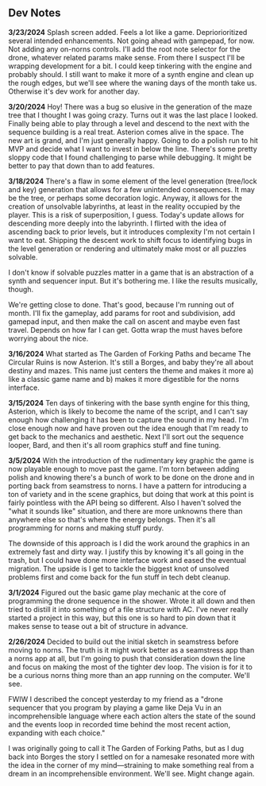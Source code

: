 ## Dev Notes
**3/23/2024**
Splash screen added. Feels a lot like a game. Depriorioritized several intended enhancements. Not going ahead with gampepad, for now. Not adding any on-norns controls. I'll add the root note selector for the drone, whatever related params make sense. From there I suspect I'll be wrapping development for a bit. I could keep tinkering with the engine and probably should. I still want to make it more of a synth engine and clean up the rough edges, but we'll see where the waning days of the month take us. Otherwise it's dev work for another day.

**3/20/2024**
Hoy! There was a bug so elusive in the generation of the maze tree that I thought I was going crazy. Turns out it was the last place I looked. Finally being able to play through a level and descend to the next with the sequence building is a real treat. Asterion comes alive in the space. The new art is grand, and I'm just generally happy. Going to do a polish run to hit MVP and decide what I want to invest in below the line. There's some pretty sloppy code that I found challenging to parse while debugging. It might be better to pay that down than to add features.

**3/18/2024**
There's a flaw in some element of the level generation (tree/lock and key) generation that allows for a few unintended consequences. It may be the tree, or perhaps some decoration logic. Anyway, it allows for the creation of unsolvable labyrinths, at least in the reality occupied by the player. This is a risk of superposition, I guess. Today's update allows for descending more deeply into the labyrinth. I flirted with the idea of ascending back to prior levels, but it introduces complexity I'm not certain I want to eat. Shipping the descent work to shift focus to identifying bugs in the level generation or rendering and ultimately make most or all puzzles solvable.

I don't know if solvable puzzles matter in a game that is an abstraction of a synth and sequencer input. But it's bothering me. I like the results musically, though.

We're getting close to done. That's good, because I'm running out of month. I'll fix the gameplay, add params for root and subdivision, add gamepad input, and then make the call on ascent and maybe even fast travel. Depends on how far I can get. Gotta wrap the must haves before worrying about the nice.

**3/16/2024**
What started as The Garden of Forking Paths and became The Circular Ruins is now Asterion. It's still a Borges, and baby they're all about destiny and mazes. This name just centers the theme and makes it more a) like a classic game name and b) makes it more digestible for the norns interface.

**3/15/2024**
Ten days of tinkering with the base synth engine for this thing, Asterion, which is likely to become the name of the script, and I can't say enough how challenging it has been to capture the sound in my head. I'm close enough now and have proven out the idea enough that I'm ready to get back to the mechanics and aesthetic. Next I'll sort out the sequence looper, Bard, and then it's all room graphics stuff and fine tuning.

**3/5/2024**
With the introduction of the rudimentary key graphic the game is now playable enough to move past the game. I'm torn between adding polish and knowing there's a bunch of work to be done on the drone and in porting back from seamstress to norns. I have a pattern for introducing a ton of variety and in the scene graphics, but doing that work at this point is fairly pointless with the API being so different. Also I haven't solved the "what it sounds like" situation, and there are more unknowns there than anywhere else so that's where the energy belongs. Then it's all programming for norns and making stuff purdy.

The downside of this approach is I did the work around the graphics in an extremely fast and dirty way. I justify this by knowing it's all going in the trash, but I could have done more interface work and eased the eventual migration. The upside is I get to tackle the biggest knot of unsolved problems first and come back for the fun stuff in tech debt cleanup.

**3/1/2024**
Figured out the basic game play mechanic at the core of programming the drone sequence in the shower. Wrote it all down and then tried to distill it into something of a file structure with AC. I've never really started a project in this way, but this one is so hard to pin down that it makes sense to tease out a bit of structure in advance. 

**2/26/2024**
Decided to build out the initial sketch in seamstress before moving to norns. The truth is it might work better as a seamstress app than a norns app at all, but I'm going to push that consideration down the line and focus on making the most of the tighter dev loop. The vision is for it to be a curious norns thing more than an app running on the computer. We'll see.

FWIW I described the concept yesterday to my friend as a "drone sequencer that you program by playing a game like Deja Vu in an incomprehensible language where each action  alters the state of the sound and the events loop in recorded time behind the most recent action, expanding with each choice."

I was originally going to call it The Garden of Forking Paths, but as I dug back into Borges the story I settled on for a namesake resonated more with the idea in the corner of my mind—straining to make something real from a dream in an incomprehensible environment. We'll see. Might change again.
